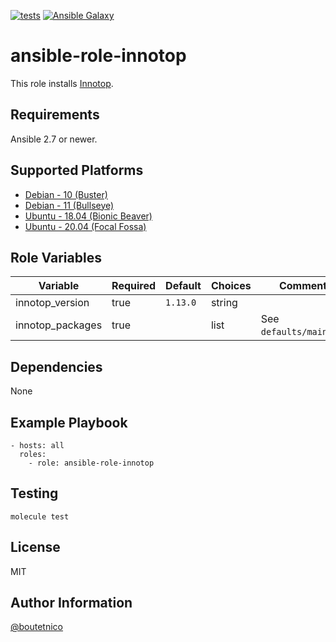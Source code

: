 [![tests](https://github.com/boutetnico/ansible-role-innotop/workflows/Test%20ansible%20role/badge.svg)](https://github.com/boutetnico/ansible-role-innotop/actions?query=workflow%3A%22Test+ansible+role%22)
[![Ansible Galaxy](https://img.shields.io/badge/galaxy-boutetnico.innotop-blue.svg)](https://galaxy.ansible.com/boutetnico/innotop)

ansible-role-innotop
====================

This role installs [Innotop](https://github.com/innotop/innotop).

Requirements
------------

Ansible 2.7 or newer.

Supported Platforms
-------------------

- [Debian - 10 (Buster)](https://wiki.debian.org/DebianBuster)
- [Debian - 11 (Bullseye)](https://wiki.debian.org/DebianBullseye)
- [Ubuntu - 18.04 (Bionic Beaver)](http://releases.ubuntu.com/18.04/)
- [Ubuntu - 20.04 (Focal Fossa)](http://releases.ubuntu.com/20.04/)

Role Variables
--------------

| Variable                     | Required | Default                  | Choices   | Comments                         |
|------------------------------|----------|--------------------------|-----------|----------------------------------|
| innotop_version              | true     | `1.13.0`                 | string    |                                  |
| innotop_packages             | true     |                          | list      | See `defaults/main.yml`.         |

Dependencies
------------

None

Example Playbook
----------------

    - hosts: all
      roles:
        - role: ansible-role-innotop

Testing
-------

    molecule test

License
-------

MIT

Author Information
------------------

[@boutetnico](https://github.com/boutetnico)
